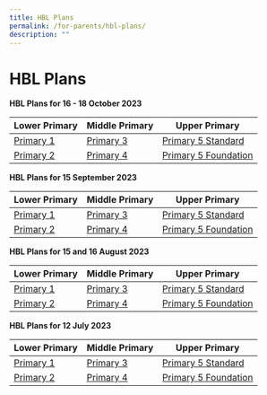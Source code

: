 ```yaml
---
title: HBL Plans
permalink: /for-parents/hbl-plans/
description: ""
---
```

# **HBL Plans**

**HBL Plans for 16 - 18 October 2023**


| Lower Primary | Middle Primary | Upper Primary |
| -------- | -------- | -------- |
[Primary 1](/files/HBL%20Plans/16%2018%20Oct%202023/p1_cps__hbl%20plan_16-18%20oct.pdf)| [Primary 3](/files/HBL%20Plans/16%2018%20Oct%202023/p3_cps__hbl%20plan_16-18%20oct.pdf)|[Primary 5 Standard](/files/HBL%20Plans/16%2018%20Oct%202023/p5%20standard_cps__hbl%20plan_16-18%20oct.pdf)|
| [Primary 2](/files/HBL%20Plans/16%2018%20Oct%202023/p2_cps__hbl%20plan_16-18%20oct.pdf)|[Primary 4](/files/HBL%20Plans/16%2018%20Oct%202023/p4_cps__hbl%20plan_16-18%20oct.pdf)| [Primary 5 Foundation](/files/HBL%20Plans/16%2018%20Oct%202023/p5%20foundation_cps__hbl%20plan_16-18%20oct.pdf)|


**HBL Plans for 15 September 2023**


| Lower Primary | Middle Primary | Upper Primary |
| -------- | -------- | -------- |
|[Primary 1](/files/HBL%20Plans/15%20Sep%202023/p1_cps__hbl%20plan_15%20sep.pdf) | [Primary 3](/files/HBL%20Plans/15%20Sep%202023/p3_cps__hbl%20plan_15%20sep.pdf)|[Primary 5 Standard](/files/HBL%20Plans/15%20Sep%202023/p5%20standard_cps__hbl%20plan_15%20sep.pdf) |
| [Primary 2](/files/HBL%20Plans/15%20Sep%202023/p2_cps__hbl%20plan_15%20sep.pdf)| [Primary 4](/files/HBL%20Plans/15%20Sep%202023/p4_cps__hbl%20plan_15%20sep.pdf)    | [Primary 5 Foundation](/files/HBL%20Plans/15%20Sep%202023/p5%20foundation_cps__hbl%20plan_15%20sep.pdf) |



**HBL Plans for 15 and 16 August 2023**


| Lower Primary | Middle Primary | Upper Primary |
| -------- | -------- | -------- |
| [Primary 1](/files/HBL%20Plans/15%20and%2016%20Aug%202023/p1_cps__hbl%20plan_15&16_aug.pdf) | [Primary 3](/files/HBL%20Plans/15%20and%2016%20Aug%202023/p3_cps__hbl%20plan_15&16_aug.pdf)  |[Primary 5 Standard](/files/HBL%20Plans/15%20and%2016%20Aug%202023/p5%20std_cps__hbl%20plan_15&16_aug.pdf)  |
| [Primary 2](/files/HBL%20Plans/15%20and%2016%20Aug%202023/p2_cps__hbl%20plan_15&16_aug.pdf) | [Primary 4](/files/HBL%20Plans/15%20and%2016%20Aug%202023/p4_cps__hbl%20plan_15&16_aug.pdf)    | [Primary 5 Foundation](/files/HBL%20Plans/15%20and%2016%20Aug%202023/p5%20fdn_cps__hbl%20plan_15&16_aug.pdf)   |



**HBL Plans for 12 July 2023**



| Lower Primary | Middle Primary | Upper Primary |
| -------- | -------- | -------- |
| [Primary 1](/files/HBL%20Plans/12%20Jul%202023/p1_cps__hbl%20day_plan_12%20july.pdf)  | [Primary 3](/files/HBL%20Plans/12%20Jul%202023/p3_cps__hbl%20day_plan_12%20july.pdf)     | [Primary 5 Standard](/files/HBL%20Plans/12%20Jul%202023/p5%20std_cps__hbl%20day_plan_12%20july.pdf)     |
| [Primary 2](/files/HBL%20Plans/12%20Jul%202023/p2_cps__hbl%20day_plan_12%20july.pdf)     | [Primary 4](/files/HBL%20Plans/12%20Jul%202023/p4_cps__hbl%20day_plan_12%20july.pdf)     | [Primary 5 Foundation](/files/HBL%20Plans/12%20Jul%202023/p5%20fdn_cps__hbl%20day_plan_12%20july.pdf)     |